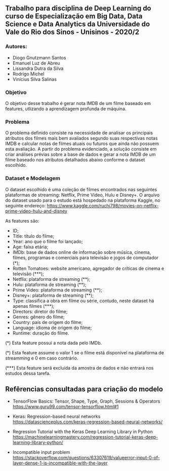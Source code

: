 ## **Trabalho para disciplina de Deep Learning do curso de Especialização em Big Data, Data Science e Data Analytics da Universidade do Vale do Rio dos Sinos - Unisinos - 2020/2**
### **Autores:**
*   Diogo Gnutzmann Santos
*   Emanuel Luz de Abreu
*   Lissandra Dutra da Silva
*   Rodrigo Michel
*   Vinícius Silva Salinas

### **Objetivo**
O objetivo desse trabalho é gerar nota IMDB de um filme baseado em features, utlizando a aprendizagem profunda de máquina.

### **Problema** 
O problema definido consiste na necessidade de analisar os principais atributos dos filmes mais bem avaliados segundo suas respectivas notas IMDB e calcular notas de filmes atuais ou futuros que ainda não possuem esta avaliação. A partir do problema evidenciado, a solução consiste em criar análises prévias sobre a base de dados e gerar a nota IMDB de um filme baseado nos atributos detalhados abaixo conforme o dataset escolhido.
### **Dataset e Modelagem**

O dataset escolhido é uma coleção de filmes encontrados nas seguintes plataformas de streaming: Netflix, Prime Video, Hulu e Disney+. O arquivo do dataset usado para o estudo está hospedado na plataforma Kaggle, no seguinte endereço:
https://www.kaggle.com/ruchi798/movies-on-netflix-prime-video-hulu-and-disney

As features são:
* ID;
* Title: título do filme;
* Year: ano que o filme foi lançado;
* Age: faixa etária;
* IMDb: base de dados online de informação sobre música, cinema, filmes, programas e comerciais para televisão e jogos de computador (*);
* Rotten Tomatoes: website americano, agregador de críticas de cinema e televisão (***);
* Netflix:	plataforma de streaming (**);
* Hulu: plataforma de streaming (**);
* Prime Video: plataforma de streaming (**);
* Disney+: plataforma de streaming (**);
* Type: classifica a obra em filme ou série, contudo, neste dataset há apenas filmes (***);
* Directors:	diretor do filme;
* Genres: gênero do filme;
* Country: país de origem do filme;
* Language: idioma de origem do filme;
* Runtime: duração do filme.

(*) Esta feature possui a nota dada pelo IMDb.

(*) Esta feature assume o valor 1 se o filme está disponível na plataforma de streamming e 0 em caso contrário.

(***) Esta feature será excluída da amostra de dados e não entrará nos estudos dessa tarefa.


## **Refêrencias consultadas para criação do modelo**

* TensorFlow Basics: Tensor, Shape, Type, Graph, Sessions & Operators 
    https://www.guru99.com/tensor-tensorflow.html#1

* Keras: Regression-based neural networks
    https://datascienceplus.com/keras-regression-based-neural-networks/


* Regression Tutorial with the Keras Deep Learning Library in Python
    https://machinelearningmastery.com/regression-tutorial-keras-deep-learning-library-python/


* Incompatible input problem
    https://stackoverflow.com/questions/63307619/valueerror-input-0-of-layer-dense-1-is-incompatible-with-the-layer